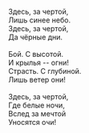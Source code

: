 Здесь, за чертой,<br />
Лишь синее небо.<br />
Здесь, за чертой,<br />
Да чёрные дни.<br />
<br />
Бой. С высотой.<br />
И крылья -- огни!<br />
Страсть. С глубиной.<br />
Лишь ветер они!<br />
<br />
Здесь, за чертой,<br />
Где белые ночи,<br />
Вслед за мечтой<br />
Уносятся очи!